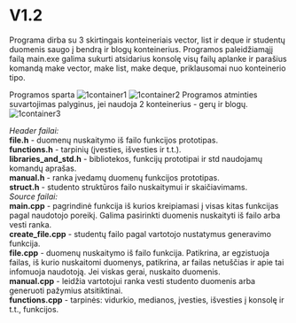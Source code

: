 # V1.2
Programa dirba su 3 skirtingais konteineriais vector, list ir deque ir studentų duomenis saugo į bendrą ir blogų konteinerius.
Programos paleidžiamąjį failą main.exe galima sukurti atsidarius konsolę visų failų aplanke ir parašius komandą make vector, make list, make deque, priklausomai nuo konteinerio tipo.


Programos sparta
![1container1](https://user-images.githubusercontent.com/99315244/163714673-d412b7f0-5f6c-4404-9696-69b098ef6d92.png)
![1container2](https://user-images.githubusercontent.com/99315244/163714683-b411766b-2828-412f-bae0-7d2445d21565.png)
Programos atminties suvartojimas palyginus, jei naudoja 2 konteinerius - gerų ir blogų.
![1container3](https://user-images.githubusercontent.com/99315244/163714699-a73b73b0-4703-43ea-95bb-0e1c7d6b0240.png)

*Header failai:*  
  **file.h** - duomenų nuskaitymo iš failo funkcijos prototipas.  
  **functions.h**  - tarpinių (įvesties, išvesties ir t.t.).  
  **libraries_and_std.h** - bibliotekos, funkcijų prototipai ir std naudojamų komandų aprašas.  
  **manual.h** - ranka įvedamų duomenų funkcijos prototipas.  
  **struct.h** - studento struktūros failo nuskaitymui ir skaičiavimams.  
*Source failai:*  
**main.cpp** - pagrindinė funkcija iš kurios kreipiamasi į visas kitas funkcijas pagal naudotojo poreikį. Galima pasirinkti duomenis nuskaityti iš failo arba vesti ranka.  
**create_file.cpp** - studentų failo pagal vartotojo nustatymus generavimo funkcija.  
**file.cpp** - duomenų nuskaitymo iš failo funkcija. Patikrina, ar egzistuoja failas, iš kurio nuskaitomi duomenys, patikrina, ar failas netuščias ir apie tai infomuoja naudotoją. Jei viskas gerai, nuskaito duomenis.  
**manual.cpp** - leidžia vartotojui ranka vesti studento duomenis arba generuoti pažymius atsitiktinai.  
**functions.cpp** - tarpinės: vidurkio, medianos, įvesties, išvesties į konsolę ir t.t., funkcijos. 




